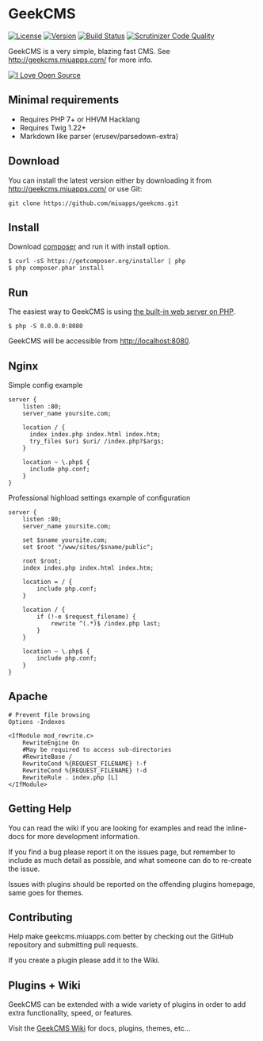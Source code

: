 # GeekCMS

[![License](https://img.shields.io/packagist/l/doctrine/orm.svg)](https://scrutinizer-ci.com/g/miuapps/geekcms/build-status/LICENSE)
[![Version](https://img.shields.io/badge/version-0.1-lightgrey.svg)]()
[![Build Status](https://scrutinizer-ci.com/g/miuapps/geekcms/badges/build.png?b=master)](https://scrutinizer-ci.com/g/miuapps/geekcms/build-status/master)
[![Scrutinizer Code Quality](https://scrutinizer-ci.com/g/miuapps/geekcms/badges/quality-score.png?b=master)](https://scrutinizer-ci.com/g/miuapps/geekcms/?branch=master)

GeekCMS is a very simple, blazing fast CMS. See http://geekcms.miuapps.com/ for more info.

[![I Love Open Source](http://www.iloveopensource.io/images/logo-lightbg.png)](http://www.iloveopensource.io/)

Minimal requirements
---

 - Requires PHP 7+ or HHVM Hacklang
 - Requires Twig 1.22+
 - Markdown like parser (erusev/parsedown-extra)

Download
---
You can install the latest version either by downloading it from <http://geekcms.miuapps.com/> or use Git:

```shell
git clone https://github.com/miuapps/geekcms.git
```

Install
---
Download [composer](<https://getcomposer.org/>) and run it with install option.

    $ curl -sS https://getcomposer.org/installer | php
    $ php composer.phar install

Run
---

The easiest way to GeekCMS is using [the built-in web server on PHP](<http://php.net/manual/en/features.commandline.webserver.php>).

    $ php -S 0.0.0.0:8080

GeekCMS will be accessible from <http://localhost:8080>.

Nginx
---

Simple config example

    server {
        listen :80;
        server_name yoursite.com;

        location / {
          index index.php index.html index.htm;
          try_files $uri $uri/ /index.php?$args;
        }

        location ~ \.php$ {
          include php.conf;
        }
    }


Professional highload settings example of configuration

    server {
        listen :80;
        server_name yoursite.com;
    
        set $sname yoursite.com;
        set $root "/www/sites/$sname/public";
    
        root $root;
        index index.php index.html index.htm;
    
        location = / {
            include php.conf;
        }

        location / {
            if (!-e $request_filename) {
                rewrite ^(.*)$ /index.php last;
            }
        }
    
        location ~ \.php$ {
            include php.conf;
        }
    }



Apache
---

    # Prevent file browsing
    Options -Indexes
    
    <IfModule mod_rewrite.c>
        RewriteEngine On
        #May be required to access sub-directories
        #RewriteBase /
        RewriteCond %{REQUEST_FILENAME} !-f
        RewriteCond %{REQUEST_FILENAME} !-d
        RewriteRule . index.php [L]
    </IfModule>



Getting Help
---
You can read the wiki if you are looking for examples and read the inline-docs for more development information.

If you find a bug please report it on the issues page, but remember to include as much detail as possible, and what someone can do to re-create the issue.

Issues with plugins should be reported on the offending plugins homepage, same goes for themes.

Contributing
---
Help make geekcms.miuapps.com better by checking out the GitHub repository and submitting pull requests.

If you create a plugin please add it to the Wiki.

Plugins + Wiki
---
GeekCMS can be extended with a wide variety of plugins in order to add extra functionality, speed, or features.

Visit the [GeekCMS Wiki](https://github.com/miuapps/geekcms/wiki) for docs, plugins, themes, etc...
